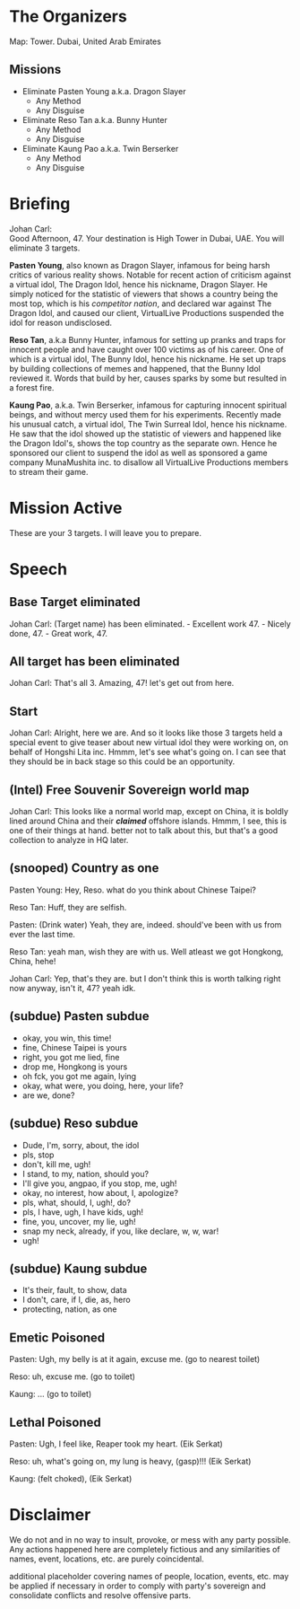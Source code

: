 # The Organizers
Map: Tower. Dubai, United Arab Emirates

## Missions
- Eliminate Pasten Young a.k.a. Dragon Slayer
	- Any Method
	- Any Disguise
- Eliminate Reso Tan a.k.a. Bunny Hunter
	- Any Method
	- Any Disguise
- Eliminate Kaung Pao a.k.a. Twin Berserker
	- Any Method
	- Any Disguise

# Briefing
Johan Carl:  
Good Afternoon, 47. Your destination is High Tower in Dubai, UAE. You will eliminate 3 targets.

**Pasten Young**, also known as Dragon Slayer, infamous for being harsh critics of various reality shows. Notable for recent action of criticism against a virtual idol, The Dragon Idol, hence his nickname, Dragon Slayer. He simply noticed for the statistic of viewers that shows a country being the most top, which is his *competitor nation*, and declared war against The Dragon Idol, and caused our client, VirtualLive Productions suspended the idol for reason undisclosed.

**Reso Tan**, a.k.a Bunny Hunter, infamous for setting up pranks and traps for innocent people and have caught over 100 victims as of his career. One of which is a virtual idol, The Bunny Idol, hence his nickname. He set up traps by building collections of memes and happened, that the Bunny Idol reviewed it. Words that build by her, causes sparks by some but resulted in a forest fire.

**Kaung Pao**, a.k.a. Twin Berserker, infamous for capturing innocent spiritual beings, and without mercy used them for his experiments. Recently made his unusual catch, a virtual idol, The Twin Surreal Idol, hence his nickname. He saw that the idol showed up the statistic of viewers and happened like the Dragon Idol's, shows the top country as the separate own. Hence he sponsored our client to suspend the idol as well as sponsored a game company MunaMushita inc. to disallow all VirtualLive Productions members to stream their game.

# Mission Active
These are your 3 targets. I will leave you to prepare.

# Speech
## Base Target eliminated
Johan Carl: (Target name) has been eliminated. 
	- Excellent work 47.
	- Nicely done, 47.
	- Great work, 47.
	
## All target has been eliminated
Johan Carl: That's all 3. Amazing, 47! let's get out from here.

## Start
Johan Carl: Alright, here we are. And so it looks like those 3 targets held a special event to give teaser about new virtual idol they were working on, on behalf of Hongshi Lita inc. Hmmm, let's see what's going on. I can see that they should be in back stage so this could be an opportunity.

## (Intel) Free Souvenir Sovereign world map
Johan Carl: This looks like a normal world map, except on China, it is boldly lined around China and their ***claimed*** offshore islands. Hmmm, I see, this is one of their things at hand. better not to talk about this, but that's a good collection to analyze in HQ later.

## (snooped) Country as one
Pasten Young: Hey, Reso. what do you think about Chinese Taipei?

Reso Tan: Huff, they are selfish.

Pasten: (Drink water) Yeah, they are, indeed. should've been with us from ever the last time.

Reso Tan: yeah man, wish they are with us. Well atleast we got Hongkong, China, hehe!

Johan Carl: Yep, that's they are. but I don't think this is worth talking right now anyway, isn't it, 47? yeah idk.

## (subdue) Pasten subdue
- okay, you win, this time!
- fine, Chinese Taipei is yours
- right, you got me lied, fine
- drop me, Hongkong is yours
- oh fck, you got me again, lying
- okay, what were, you doing, here, your life?
- are we, done?

## (subdue) Reso subdue
- Dude, I'm, sorry, about, the idol
- pls, stop
- don't, kill me, ugh!
- I stand, to my, nation, should you?
- I'll give you, angpao, if you stop, me, ugh!
- okay, no interest, how about, I, apologize?
- pls, what, should, I, ugh!, do?
- pls, I have, ugh, I have kids, ugh!
- fine, you, uncover, my lie, ugh!
- snap my neck, already, if you, like declare, w, w, war!
- ugh!

## (subdue) Kaung subdue
- It's their, fault, to show, data
- I don't, care, if I, die, as, hero
- protecting, nation, as one

## Emetic Poisoned
Pasten: Ugh, my belly is at it again, excuse me. (go to nearest toilet)

Reso: uh, excuse me. (go to toilet)

Kaung: ... (go to toilet)

## Lethal Poisoned
Pasten: Ugh, I feel like, Reaper took my heart. (Eik Serkat)

Reso: uh, what's going on, my lung is heavy, (gasp)!!! (Eik Serkat)

Kaung: (felt choked), (Eik Serkat)

# Disclaimer
We do not and in no way to insult, provoke, or mess with any party possible. Any actions happened here are completely fictious and any similarities of names, event, locations, etc. are purely coincidental.

additional placeholder covering names of people, location, events, etc. may be applied if necessary in order to comply with party's sovereign and consolidate conflicts and resolve offensive parts.